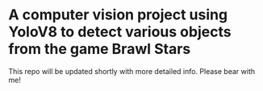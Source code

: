 # A computer vision project using YoloV8 to detect various objects from the game Brawl Stars
This repo will be updated shortly with more detailed info. Please bear with me!
